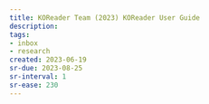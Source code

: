 ```yaml
---
title: KOReader Team (2023) KOReader User Guide
description:
tags:
- inbox
- research
created: 2023-06-19
sr-due: 2023-08-25
sr-interval: 1
sr-ease: 230
---
```



